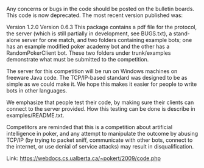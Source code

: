 Any concerns or bugs in the code should be posted on the bulletin boards. This code is now deprecated. The most recent version published was:

Version 1.2.0
Version 0.6.3
This package contains a pdf file for the protocol, the server (which is still partially in development, see BUGS.txt), a stand-alone server for one match, and two folders containing example bots; one has an example modified poker academy bot and the other has a RandomPokerClient bot. These two folders under trunk/examples demonstrate what must be submitted to the competition.

The server for this competition will be run on Windows machines on freeware Java code. The TCP/IP-based standard was designed to be as simple as we could make it. We hope this makes it easier for people to write bots in other languages.

We emphasize that people test their code, by making sure their clients can connect to the server provided. How this testing can be done is describe in examples/README.txt.

Competitors are reminded that this is a competition about artificial intelligence in poker, and any attempt to manipulate the outcome by abusing TCP/IP (by trying to packet sniff, communicate with other bots, connect to the internet, or use denial of service attacks) may result in disqualification.

Link: https://webdocs.cs.ualberta.ca/~pokert/2009/code.php